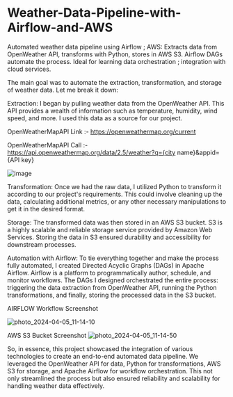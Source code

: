 # Weather-Data-Pipeline-with-Airflow-and-AWS
Automated weather data pipeline using Airflow ; AWS: Extracts data from OpenWeather API, transforms with Python, stores in AWS S3. Airflow DAGs automate the process. Ideal for learning data orchestration ; integration with cloud services.

The main goal was to automate the extraction, transformation, and storage of weather data. Let me break it down:

Extraction: I began by pulling weather data from the OpenWeather API. This API provides a wealth of information such as temperature, humidity, wind speed, and more. I used this data as a source for our project.

OpenWeatherMapAPI Link :- https://openweathermap.org/current

OpenWeatherMapAPI Call :- https://api.openweathermap.org/data/2.5/weather?q={city name}&appid={API key}

![image](https://github.com/Atharv1604/Weather-Data-Pipeline-with-Airflow-and-AWS/assets/78715129/b96ec617-dc19-4a13-9e58-4c5cae075df4)

Transformation: Once we had the raw data, I utilized Python to transform it according to our project's requirements. This could involve cleaning up the data, calculating additional metrics, or any other necessary manipulations to get it in the desired format.

Storage: The transformed data was then stored in an AWS S3 bucket. S3 is a highly scalable and reliable storage service provided by Amazon Web Services. Storing the data in S3 ensured durability and accessibility for downstream processes.

Automation with Airflow: To tie everything together and make the process fully automated, I created Directed Acyclic Graphs (DAGs) in Apache Airflow. Airflow is a platform to programmatically author, schedule, and monitor workflows. The DAGs I designed orchestrated the entire process: triggering the data extraction from OpenWeather API, running the Python transformations, and finally, storing the processed data in the S3 bucket.

AIRFLOW Workflow Screenshot

![photo_2024-04-05_11-14-10](https://github.com/Atharv1604/Weather-Data-Pipeline-with-Airflow-and-AWS/assets/78715129/f4c6bae4-bb72-4420-8f32-a4c7ce8c3c68)

AWS S3 Bucket Screenshot
![photo_2024-04-05_11-14-50](https://github.com/Atharv1604/Weather-Data-Pipeline-with-Airflow-and-AWS/assets/78715129/0bfca65e-6d6c-4e59-8c2d-3ad081b4e93e)

So, in essence, this project showcased the integration of various technologies to create an end-to-end automated data pipeline. We leveraged the OpenWeather API for data, Python for transformations, AWS S3 for storage, and Apache Airflow for workflow orchestration. This not only streamlined the process but also ensured reliability and scalability for handling weather data effectively.
